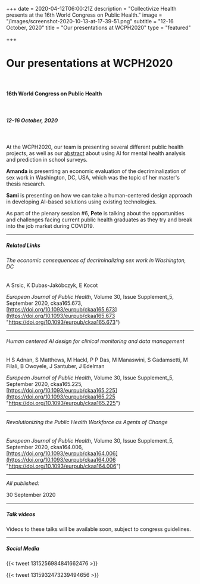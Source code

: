 +++
date = 2020-04-12T06:00:21Z
description = "Collectivize Health presents at the 16th World Congress on Public Health."
image = "/images/screenshot-2020-10-13-at-17-39-51.png"
subtitle = "12-16 October, 2020"
title = "Our presentations at WCPH2020"
type = "featured"

+++
# Our presentations at WCPH2020

<br>

#### 16th World Congress on Public Health

<br>

##### 12-16 October, 2020

<br>

At the WCPH2020, our team is presenting several different public health projects, as well as our [abstract](https://collectivize.health/blog/post-5/) about using AI for mental health analysis and prediction in school surveys.

**Amanda** is presenting an economic evaluation of the decriminalization of sex work in Washington, DC, USA, which was the topic of her master's thesis research.

**Sami** is presenting on how we can take a human-centered design approach in developing AI-based solutions using existing technologies.

As part of the plenary session #6, **Pete** is talking about the opportunities and challenges facing current public health graduates as they try and break into the job market during COVID19.

<hr>

##### Related Links

###### The economic consequences of decriminalizing sex work in Washington, DC

A Srsic, K Dubas-Jakóbczyk, E Kocot

_European Journal of Public Health_, Volume 30, Issue Supplement_5, September 2020, ckaa165.673, [https://doi.org/10.1093/eurpub/ckaa165.673](https://doi.org/10.1093/eurpub/ckaa165.673 "https://doi.org/10.1093/eurpub/ckaa165.673")

<hr>

###### Human centered AI design for clinical monitoring and data management

H S Adnan, S Matthews, M Hackl, P P Das, M Manaswini, S Gadamsetti, M Filali, B Owoyele, J Santuber, J Edelman

_European Journal of Public Health_, Volume 30, Issue Supplement_5, September 2020, ckaa165.225, [https://doi.org/10.1093/eurpub/ckaa165.225](https://doi.org/10.1093/eurpub/ckaa165.225 "https://doi.org/10.1093/eurpub/ckaa165.225")

<hr>

###### Revolutionizing the Public Health Workforce as Agents of Change

_European Journal of Public Health_, Volume 30, Issue Supplement_5, September 2020, ckaa164.006, [https://doi.org/10.1093/eurpub/ckaa164.006](https://doi.org/10.1093/eurpub/ckaa164.006 "https://doi.org/10.1093/eurpub/ckaa164.006")

<hr>

_All published:_

30 September 2020

<hr>

##### Talk videos

Videos to these talks will be available soon, subject to congress guidelines.

<hr>

##### Social Media

{{< tweet 1315256984841662476 >}}

{{< tweet 1315932473239494656 >}}